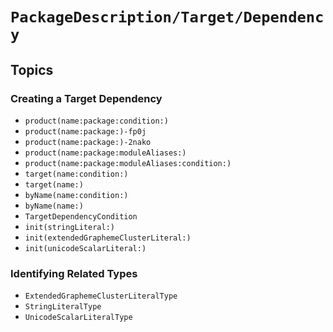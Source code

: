 # ``PackageDescription/Target/Dependency``

## Topics

### Creating a Target Dependency

- ``product(name:package:condition:)``
- ``product(name:package:)-fp0j``
- ``product(name:package:)-2nako``
- ``product(name:package:moduleAliases:)``
- ``product(name:package:moduleAliases:condition:)``
- ``target(name:condition:)``
- ``target(name:)``
- ``byName(name:condition:)``
- ``byName(name:)``
- ``TargetDependencyCondition``
- ``init(stringLiteral:)``
- ``init(extendedGraphemeClusterLiteral:)``
- ``init(unicodeScalarLiteral:)``

### Identifying Related Types

- ``ExtendedGraphemeClusterLiteralType``
- ``StringLiteralType``
- ``UnicodeScalarLiteralType``
